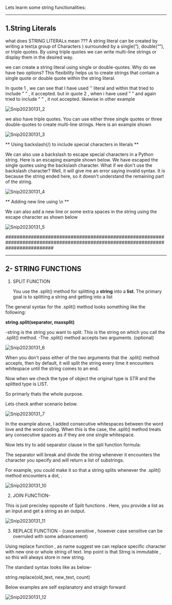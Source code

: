 Lets learm some string functionalities:

-------------------------------------------
1.String Literals
-------------------------------------------

what does STRING LITERALs mean ??? 
A string literal can be created by writing a text(a group of Characters ) surrounded by a single(”), double(“”), or triple quotes.  By using triple quotes we can write multi-line strings or display them in the desired way. 

we can create a string literal using single or double-quotes. Why do we have two options? 
This flexibility helps us to create strings that contain a single quote or double quote within the string literal. 

In quote 1 , we can see that I have used '' literal and within that tried to include " " , it accepted.
but in quote 2 , when i have used " " and again tried to include " " , it not accepted. 
likewise in other example

![Snip20230131_2](https://user-images.githubusercontent.com/93876736/215753667-abda3fa1-7189-42e3-88a8-e795e095766c.png)




we also have triple quotes. You can use either three single quotes or three double-quotes to create multi-line strings. Here is an example shown 

![Snip20230131_3](https://user-images.githubusercontent.com/93876736/215755766-8f1c2de7-77a9-46cd-ac0f-039ae3cd1034.png)


** Using backslash(/) to include special characters in literals **

We can also use a backslash to escape special characters in a Python string. Here is an escaping example shown below. We have escaped the single quotes using the backslash character. 
What if we don't use the backslash character? Well, it will give me an error saying invalid syntax. It is because the string ended here, so it doesn't understand the remaining part of the string.



![Snip20230131_4](https://user-images.githubusercontent.com/93876736/215756439-c976035a-2916-457d-b69d-72dd6be0ed83.png)


** Adding new line using \n **

We can also add a new line or some extra spaces in the string using the escape character as shown below

![Snip20230131_5](https://user-images.githubusercontent.com/93876736/215758255-cfd8ccfc-596f-4fb4-9247-bff743093a55.png)

#################################################################################################################################

-----------------
2- STRING FUNCTIONS
-----------------

1) SPLIT FUNCTION

   You use the .split() method for splitting a **string** into a **list**. The primary goal is to splitting a string and getting into a list

The general syntax for the .split() method looks something like the following:

**string.split(separator, maxsplit)**


-string is the string you want to split. This is the string on which you call the .split() method.
-The .split() method accepts two arguments. (optional)





![Snip20230131_6](https://user-images.githubusercontent.com/93876736/215760231-1cf5e7e4-a89c-47c5-a6fa-4548740fafae.png)


When you don't pass either of the two arguments that the .split() method accepts, then by default, it will split the string every time it encounters whitespace until the string comes to an end.

Now when we check the type of object the original type is STR and the splitted type is LIST.

So primarly thats the whole purpose.

Lets check anther scenario below.

![Snip20230131_7](https://user-images.githubusercontent.com/93876736/215761912-4ad83238-47da-465f-baa2-f8702e0afe15.png)


In the example above, I added consecutive whitespaces between the word love and the word coding. When this is the case, the .split() method treats any consecutive spaces as if they are one single whitespace.

Now lets try to add separator clause in the spli function formula:

The separator will break and divide the string whenever it encounters the character you specify and will return a list of substrings.

For example, you could make it so that a string splits whenever the .split() method encounters a dot, .

![Snip20230131_10](https://user-images.githubusercontent.com/93876736/215763542-d22ba6cd-8a13-4951-808b-9c7d3a0ab85e.png)

2) JOIN FUNCTION-

This is just precisley opposite of Split functions . Here, you provide a list as an input and get a string as an output.

![Snip20230131_11](https://user-images.githubusercontent.com/93876736/215766366-7ed1ff66-44d4-4d1f-98ce-bba0eb3a4f71.png)


3) REPLACE FUNCTION - (case sensitive , however case sensitive can be overruled with some advancement)

 Using replace function , as name suggest we can replace specific  character with new one or whole string of text. 
 Imp point is that Strng is immutable , so this will always store in new string.
 
 The standard syntax looks like as below-

string.replace(old_text, new_text, count)

Below examples are self explanatory and straigh forward 
 
 
 ![Snip20230131_12](https://user-images.githubusercontent.com/93876736/215774226-012417e0-3865-4ca0-a5b2-3d87dd3bead2.png)

 











